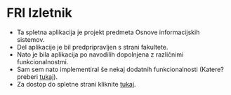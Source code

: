 # FRI Izletnik
- Ta spletna aplikacija je projekt predmeta Osnove informacijskih sistemov.
- Del aplikacije je bil predpripravljen s strani fakultete.
- Nato je bila aplikacija po navodilih dopolnjena z različnimi funkcionalnostmi.
- Sam sem nato implementiral še nekaj dodatnih funkcionalnosti (Katere? preberi [tukaj]()).
- Za dostop do spletne strani kliknite [tukaj]().
